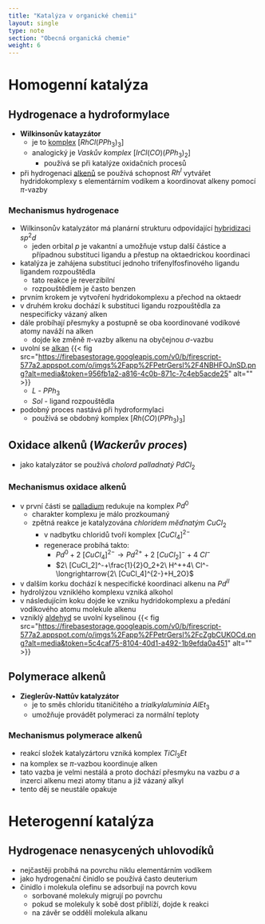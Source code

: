 ```yaml
---
title: "Katalýza v organické chemii"
layout: single
type: note
section: "Obecná organická chemie"
weight: 6
---
```

# Homogenní katalýza
## Hydrogenace a hydroformylace
- **Wilkinsonův katayzátor**
    - je to [komplex](/notes/research/chemistry/inorganic-chemistry/general-inorganic-chemistry/complex-compounds) $[RhCl(PPh_3)_3]$
    - analogický je _Vaskův komplex_ $[IrCl(CO)(PPh_3)_2]$
        - používá se při katalýze oxidačních procesů
- při hydrogenaci [alkenů](/notes/research/chemistry/organic-chemistry/carbohydrates/alkenes,-polyenes-and-cycloalkenes) se používá schopnost $Rh^I$ vytvářet hydridokomplexy s elementárním vodíkem a koordinovat alkeny pomocí $\pi$-vazby
### Mechanismus hydrogenace 
- Wilkinsonův katalyzátor má planární strukturu odpovídající [hybridizaci](/notes/research/chemistry/general-chemistry/chemical-bonds/hybridization) $sp^2d$
    - jeden orbital $p$ je vakantní a umožňuje vstup další částice a případnou substituci ligandu a přestup na oktaedrickou koordinaci
- katalýza je zahájena substitucí jednoho trifenylfosfinového ligandu ligandem rozpouštědla
    - tato reakce je reverzibilní
    - rozpouštědlem je často benzen
- prvním krokem je vytvoření hydridokomplexu a přechod na oktaedr
- v druhém kroku dochází k substituci ligandu rozpouštědla za nespecificky vázaný alken
- dále probíhají přesmyky a postupně se oba koordinované vodíkové atomy naváží na alken 
    - dojde ke změně $\pi$-vazby alkenu na obyčejnou $\sigma$-vazbu
- uvolní se [alkan](/notes/research/chemistry/organic-chemistry/carbohydrates/alkanes-and-cycloalkanes)
{{< fig src="https://firebasestorage.googleapis.com/v0/b/firescript-577a2.appspot.com/o/imgs%2Fapp%2FPetrGersl%2F4NBHFOJnSD.png?alt=media&token=956fb1a2-a816-4c0b-871c-7c4eb5acde25" alt="" >}}
    - $L$ - $PPh_3$
    - $Sol$ - ligand rozpouštědla
- podobný proces nastává při hydroformylaci
    - používá se obdobný komplex $[Rh(CO)(PPh_3)_3]$
## Oxidace alkenů (_Wackerův proces_)
- jako katalyzátor se používá _cholord palladnatý_ $PdCl_2$
### Mechanismus oxidace alkenů
- v první části se [palladium](/notes/research/chemistry/inorganic-chemistry/periodic-table/palladium-and-platinum) redukuje na komplex $Pd^0$
    - charakter komplexu je málo prozkoumaný
    - zpětná reakce je katalyzována _chloridem měďnatým_ $CuCl_2$
        - v nadbytku chloridů tvoří komplex $[CuCl_4]^{2-}$
        - regenerace probíhá takto:
            - $Pd^0+2\ [CuCl_4]^{2-}\longrightarrow{Pd^{2+}+2\ [CuCl_2]^-+4\ Cl^-}$
            - $2\ [CuCl_2]^-+\frac{1}{2}O_2+2\ H^++4\ Cl^-\longrightarrow{2\ [CuCl_4]^{2-}+H_2O}$
- v dalším korku dochází k nespecifické koordinaci alkenu na $Pd^{II}$
- hydrolýzou vzniklého komplexu vzniká alkohol
- v následujícím koku dojde ke vzniku hydridokomplexu a předání vodíkového atomu molekule alkenu
- vzniklý [aldehyd](/notes/research/chemistry/organic-chemistry/carbohydrates/aldehydes-and-ketones) se uvolní kyselinou
{{< fig src="https://firebasestorage.googleapis.com/v0/b/firescript-577a2.appspot.com/o/imgs%2Fapp%2FPetrGersl%2FcZgbCUKOCd.png?alt=media&token=5c4caf75-8104-40d1-a492-1b9efda0a451" alt="" >}}
## Polymerace alkenů
- **Zieglerův-Nattův katalyzátor**
    - je to směs chloridu titaničitého a _trialkylaluminia_ $AlEt_3$
    - umožňuje provádět polymeraci za normální teploty
### Mechanismus polymerace alkenů
- reakcí složek katalyzártoru vzniká komplex $TiCl_3Et$
- na komplex se $\pi$-vazbou koordinuje alken
- tato vazba je velmi nestálá a proto dochází přesmyku na vazbu $\sigma$ a inzerci alkenu mezi atomy titanu a již vázaný alkyl
- tento děj se neustále opakuje
# Heterogenní katalýza
## Hydrogenace nenasycených uhlovodíků
- nejčastěji probíhá na povrchu niklu elementárním vodíkem
- jako hydrogenační činidlo se používá často deuterium
- činidlo i molekula olefinu se adsorbují na povrch kovu
    - sorbované molekuly migrují po povrchu
    - pokud se molekuly k sobě dost přiblíží, dojde k reakci
    - na závěr se oddělí molekula alkanu